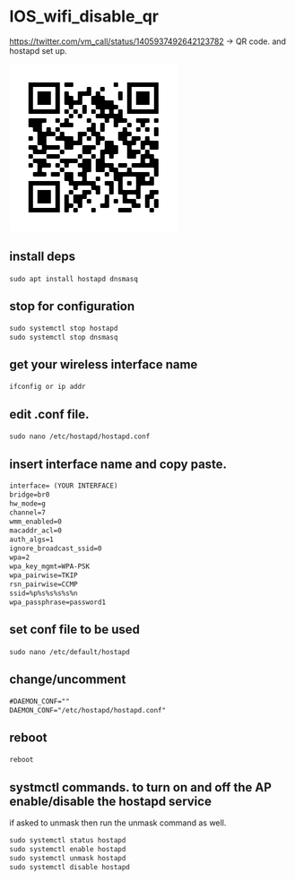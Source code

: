 # IOS_wifi_disable_qr
https://twitter.com/vm_call/status/1405937492642123782 -> QR code. and hostapd set up. 

![](thumbnail_iphone-strings-wifi-bug-QR.png)




## install deps

`sudo apt install hostapd dnsmasq`

## stop for configuration

```
sudo systemctl stop hostapd
sudo systemctl stop dnsmasq
```

## get your wireless interface name

`ifconfig or ip addr`

## edit .conf file.

`sudo nano /etc/hostapd/hostapd.conf`

## insert interface name and copy paste.

```
interface= (YOUR INTERFACE)
bridge=br0
hw_mode=g
channel=7
wmm_enabled=0
macaddr_acl=0
auth_algs=1
ignore_broadcast_ssid=0
wpa=2
wpa_key_mgmt=WPA-PSK
wpa_pairwise=TKIP
rsn_pairwise=CCMP
ssid=%p%s%s%s%s%n
wpa_passphrase=password1
```

## set conf file to be used

`sudo nano /etc/default/hostapd`

## change/uncomment
```
#DAEMON_CONF=""
DAEMON_CONF="/etc/hostapd/hostapd.conf"
```

## reboot

`reboot`


## systmctl commands. to turn on and off the AP enable/disable the hostapd service

if asked to unmask then run the unmask command as well.
```
sudo systemctl status hostapd
sudo systemctl enable hostapd
sudo systemctl unmask hostapd
sudo systemctl disable hostapd
```
